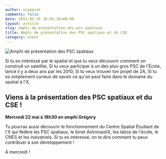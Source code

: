 ```yaml
---
author: xcubesat
comments: false
date: 2013-05-15 16:05:36+00:00
layout: article
slug: amphi-de-presentation-des-psc-spatiaux
title: Amphi de présentation des PSC spatiaux et du CSE
category: event
---
```


![Amphi de présentation des PSC spatiaux](http://xspacecenter.files.wordpress.com/2013/04/cubesat.jpeg)


Si tu es intéressé par le spatial et que tu veux découvrir comment on construit un satellite,
Si tu veux participer à un des plus gros PSC de l'École, lancé il y a deux ans par les 2010,
Si tu veux trouver ton projet de 2A,
Si tu es simplement curieux de savoir ce qu'on peut faire dans le domaine du spatial à l'X,


## Viens à la présentation des PSC spatiaux et du CSE !
**Mercredi 22 mai à 18h30 en amphi Grégory**


Tu pourras aussi découvrir le fonctionnement du Centre Spatial Étudiant de l'X qui fédère les PSC spatiaux, le binet AstronautiX, les labos de l'école, le CNES et les industriels. Si tu es intéressé, on te dira comment tu peux contribuer à son développement !

À mercredi !
